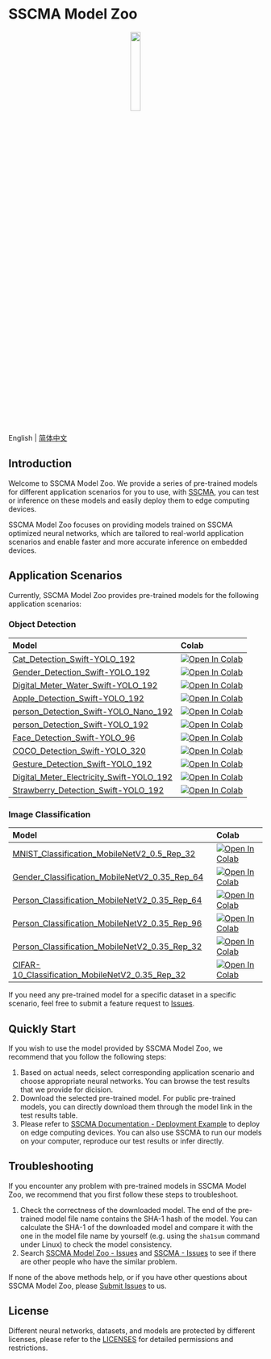 # SSCMA Model Zoo

<div align="center">
  <a href="https://sensecraftma.seeed.cc/" target="_blank"><img width="20%" src="https://files.seeedstudio.com/sscma/docs/images/SSCMA-Hero.png"></a>
</div>

English | [简体中文](README_zh_CN.md)

## Introduction

Welcome to SSCMA Model Zoo. We provide a series of pre-trained models for different application scenarios for you to use, with [SSCMA](https://github.com/Seeed-Studio/ModelAssistant), you can test or inference on these models and easily deploy them to edge computing devices.

SSCMA Model Zoo focuses on providing models trained on SSCMA optimized neural networks, which are tailored to real-world application scenarios and enable faster and more accurate inference on embedded devices.

## Application Scenarios

Currently, SSCMA Model Zoo provides pre-trained models for the following application scenarios:

### Object Detection

| Model                                                                                           | Colab                                                                                                                                                                                                                     |
|:------------------------------------------------------------------------------------------------|:--------------------------------------------------------------------------------------------------------------------------------------------------------------------------------------------------------------------------|
| [Cat_Detection_Swift-YOLO_192](docs/en/Cat_Detection_Swift-YOLO_192.md)                         | [![Open In Colab](https://colab.research.google.com/assets/colab-badge.svg)](https://colab.research.google.com/github/seeed-studio/sscma-model-zoo/blob/main/notebooks/en/Cat_Detection_Swift-YOLO_192.ipynb)             |
| [Gender_Detection_Swift-YOLO_192](docs/en/Gender_Detection_Swift-YOLO_192.md)                   | [![Open In Colab](https://colab.research.google.com/assets/colab-badge.svg)](https://colab.research.google.com/github/seeed-studio/sscma-model-zoo/blob/main/notebooks/en/Gender_Detection_Swift-YOLO_192.ipynb)          |
| [Digital_Meter_Water_Swift-YOLO_192](docs/en/Digital_Meter_Water_Swift-YOLO_192.md)             | [![Open In Colab](https://colab.research.google.com/assets/colab-badge.svg)](https://colab.research.google.com/github/seeed-studio/sscma-model-zoo/blob/main/notebooks/en/Digital_Meter_Water_Swift-YOLO_192.ipynb)       |
| [Apple_Detection_Swift-YOLO_192](docs/en/Apple_Detection_Swift-YOLO_192.md)                     | [![Open In Colab](https://colab.research.google.com/assets/colab-badge.svg)](https://colab.research.google.com/github/seeed-studio/sscma-model-zoo/blob/main/notebooks/en/Apple_Detection_Swift-YOLO_192.ipynb)           |
| [person_Detection_Swift-YOLO_Nano_192](docs/en/person_Detection_Swift-YOLO_Nano_192.md)         | [![Open In Colab](https://colab.research.google.com/assets/colab-badge.svg)](https://colab.research.google.com/github/seeed-studio/sscma-model-zoo/blob/main/notebooks/en/person_Detection_Swift-YOLO_Nano_192.ipynb)     |
| [person_Detection_Swift-YOLO_192](docs/en/person_Detection_Swift-YOLO_192.md)                   | [![Open In Colab](https://colab.research.google.com/assets/colab-badge.svg)](https://colab.research.google.com/github/seeed-studio/sscma-model-zoo/blob/main/notebooks/en/person_Detection_Swift-YOLO_192.ipynb)          |
| [Face_Detection_Swift-YOLO_96](docs/en/Face_Detection_Swift-YOLO_96.md)                         | [![Open In Colab](https://colab.research.google.com/assets/colab-badge.svg)](https://colab.research.google.com/github/seeed-studio/sscma-model-zoo/blob/main/notebooks/en/Face_Detection_Swift-YOLO_96.ipynb)             |
| [COCO_Detection_Swift-YOLO_320](docs/en/COCO_Detection_Swift-YOLO_320.md)                       | [![Open In Colab](https://colab.research.google.com/assets/colab-badge.svg)](https://colab.research.google.com/github/seeed-studio/sscma-model-zoo/blob/main/notebooks/en/COCO_Detection_Swift-YOLO_320.ipynb)            |
| [Gesture_Detection_Swift-YOLO_192](docs/en/Gesture_Detection_Swift-YOLO_192.md)                 | [![Open In Colab](https://colab.research.google.com/assets/colab-badge.svg)](https://colab.research.google.com/github/seeed-studio/sscma-model-zoo/blob/main/notebooks/en/Gesture_Detection_Swift-YOLO_192.ipynb)         |
| [Digital_Meter_Electricity_Swift-YOLO_192](docs/en/Digital_Meter_Electricity_Swift-YOLO_192.md) | [![Open In Colab](https://colab.research.google.com/assets/colab-badge.svg)](https://colab.research.google.com/github/seeed-studio/sscma-model-zoo/blob/main/notebooks/en/Digital_Meter_Electricity_Swift-YOLO_192.ipynb) |
| [Strawberry_Detection_Swift-YOLO_192](docs/en/Strawberry_Detection_Swift-YOLO_192.md)           | [![Open In Colab](https://colab.research.google.com/assets/colab-badge.svg)](https://colab.research.google.com/github/seeed-studio/sscma-model-zoo/blob/main/notebooks/en/Strawberry_Detection_Swift-YOLO_192.ipynb)      |

### Image Classification

| Model                                                                                                         | Colab                                                                                                                                                                                                                            |
|:--------------------------------------------------------------------------------------------------------------|:---------------------------------------------------------------------------------------------------------------------------------------------------------------------------------------------------------------------------------|
| [MNIST_Classification_MobileNetV2_0.5_Rep_32](docs/en/MNIST_Classification_MobileNetV2_0.5_Rep_32.md)         | [![Open In Colab](https://colab.research.google.com/assets/colab-badge.svg)](https://colab.research.google.com/github/seeed-studio/sscma-model-zoo/blob/main/notebooks/en/MNIST_Classification_MobileNetV2_0.5_Rep_32.ipynb)     |
| [Gender_Classification_MobileNetV2_0.35_Rep_64](docs/en/Gender_Classification_MobileNetV2_0.35_Rep_64.md)     | [![Open In Colab](https://colab.research.google.com/assets/colab-badge.svg)](https://colab.research.google.com/github/seeed-studio/sscma-model-zoo/blob/main/notebooks/en/Gender_Classification_MobileNetV2_0.35_Rep_64.ipynb)   |
| [Person_Classification_MobileNetV2_0.35_Rep_64](docs/en/Person_Classification_MobileNetV2_0.35_Rep_64.md)     | [![Open In Colab](https://colab.research.google.com/assets/colab-badge.svg)](https://colab.research.google.com/github/seeed-studio/sscma-model-zoo/blob/main/notebooks/en/Person_Classification_MobileNetV2_0.35_Rep_64.ipynb)   |
| [Person_Classification_MobileNetV2_0.35_Rep_96](docs/en/Person_Classification_MobileNetV2_0.35_Rep_96.md)     | [![Open In Colab](https://colab.research.google.com/assets/colab-badge.svg)](https://colab.research.google.com/github/seeed-studio/sscma-model-zoo/blob/main/notebooks/en/Person_Classification_MobileNetV2_0.35_Rep_96.ipynb)   |
| [Person_Classification_MobileNetV2_0.35_Rep_32](docs/en/Person_Classification_MobileNetV2_0.35_Rep_32.md)     | [![Open In Colab](https://colab.research.google.com/assets/colab-badge.svg)](https://colab.research.google.com/github/seeed-studio/sscma-model-zoo/blob/main/notebooks/en/Person_Classification_MobileNetV2_0.35_Rep_32.ipynb)   |
| [CIFAR-10_Classification_MobileNetV2_0.35_Rep_32](docs/en/CIFAR-10_Classification_MobileNetV2_0.35_Rep_32.md) | [![Open In Colab](https://colab.research.google.com/assets/colab-badge.svg)](https://colab.research.google.com/github/seeed-studio/sscma-model-zoo/blob/main/notebooks/en/CIFAR-10_Classification_MobileNetV2_0.35_Rep_32.ipynb) |



If you need any pre-trained model for a specific dataset in a specific scenario, feel free to submit a feature request to [Issues](https://github.com/Seeed-Studio/ModelAssistant-model-zoo/issues/new/choose).

## Quickly Start

If you wish to use the model provided by SSCMA Model Zoo, we recommend that you follow the following steps:

1. Based on actual needs, select corresponding application scenario and choose appropriate neural networks. You can browse the test results that we provide for dicision.
2. Download the selected pre-trained model. For public pre-trained models, you can directly download them through the model link in the test results table.
3. Please refer to [SSCMA Documentation - Deployment Example](https://sensecraftma.seeed.cc/SSCMA/examples/examples) to deploy on edge computing devices. You can also use SSCMA to run our models on your computer, reproduce our test results or infer directly.

## Troubleshooting

If you encounter any problem with pre-trained models in SSCMA Model Zoo, we recommend that you first follow these steps to troubleshoot.

1. Check the correctness of the downloaded model. The end of the pre-trained model file name contains the SHA-1 hash of the model. You can calculate the SHA-1 of the downloaded model and compare it with the one in the model file name by yourself (e.g. using the `sha1sum` command under Linux) to check the model consistency.
2. Search [SSCMA Model Zoo - Issues](https://github.com/Seeed-Studio/ModelAssistant-model-zoo/issues) and [SSCMA - Issues](https://github.com/Seeed-Studio/ModelAssistant/issues) to see if there are other people who have the similar problem.

If none of the above methods help, or if you have other questions about SSCMA Model Zoo, please [Submit Issues](https://github.com/Seeed-Studio/ModelAssistant-model-zoo/issues/new/choose) to us.

## License

Different neural networks, datasets, and models are protected by different licenses, please refer to the [LICENSES](LICENSES) for detailed permissions and restrictions.
